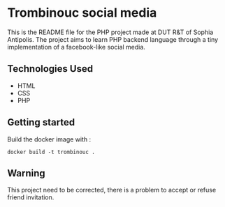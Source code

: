 # Trombinouc social media

This is the README file for the PHP project made at DUT R&T of Sophia Antipolis. The project aims to learn PHP backend language through a tiny implementation of a facebook-like social media.

## Technologies Used

- HTML
- CSS
- PHP

## Getting started

Build the docker image with :

``` 
docker build -t trombinouc .
```

## Warning

This project need to be corrected, there is a problem to accept or refuse friend invitation.